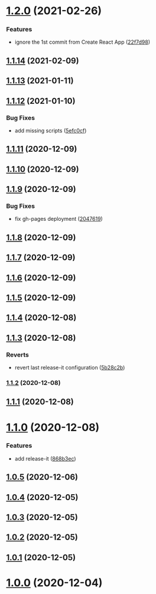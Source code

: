 # [1.2.0](https://github.com/phatnguyenuit/cra-template-typescript/compare/v1.1.14...v1.2.0) (2021-02-26)


### Features

* ignore the 1st commit from Create React App ([22f7d98](https://github.com/phatnguyenuit/cra-template-typescript/commit/22f7d988b336cf6765e31fa80dbfc6a61a137219))

## [1.1.14](https://github.com/phatnguyenuit/cra-template-typescript/compare/v1.1.13...v1.1.14) (2021-02-09)

## [1.1.13](https://github.com/phatnguyenuit/cra-template-typescript/compare/v1.1.12...v1.1.13) (2021-01-11)

## [1.1.12](https://github.com/phatnguyenuit/cra-template-typescript/compare/v1.1.11...v1.1.12) (2021-01-10)


### Bug Fixes

* add missing scripts ([5efc0cf](https://github.com/phatnguyenuit/cra-template-typescript/commit/5efc0cfdc039ad5af890c96de4d57efb08bef582))

## [1.1.11](https://github.com/phatnguyenuit/cra-template-typescript/compare/v1.1.10...v1.1.11) (2020-12-09)

## [1.1.10](https://github.com/phatnguyenuit/cra-template-typescript/compare/v1.1.9...v1.1.10) (2020-12-09)

## [1.1.9](https://github.com/phatnguyenuit/cra-template-typescript/compare/v1.1.8...v1.1.9) (2020-12-09)


### Bug Fixes

* fix gh-pages deployment ([2047619](https://github.com/phatnguyenuit/cra-template-typescript/commit/204761929e88a1b2e5a664435ab5583314a2fe2e))

## [1.1.8](https://github.com/phatnguyenuit/cra-template-typescript/compare/v1.1.7...v1.1.8) (2020-12-09)

## [1.1.7](https://github.com/phatnguyenuit/cra-template-typescript/compare/v1.1.6...v1.1.7) (2020-12-09)

## [1.1.6](https://github.com/phatnguyenuit/cra-template-typescript/compare/v1.1.5...v1.1.6) (2020-12-09)

## [1.1.5](https://github.com/phatnguyenuit/cra-template-typescript/compare/v1.1.4...v1.1.5) (2020-12-09)

## [1.1.4](https://github.com/phatnguyenuit/cra-template-typescript/compare/v1.1.3...v1.1.4) (2020-12-08)

## [1.1.3](https://github.com/phatnguyenuit/cra-template-typescript/compare/v1.1.2...v1.1.3) (2020-12-08)


### Reverts

* revert last release-it configuration ([5b28c2b](https://github.com/phatnguyenuit/cra-template-typescript/commit/5b28c2bfc4df7eca87a48b09951694d3c06e5bab))

### [1.1.2](https://github.com/phatnguyenuit/cra-template-typescript/compare/v1.1.1...v1.1.2) (2020-12-08)

## [1.1.1](https://github.com/phatnguyenuit/cra-template-typescript/compare/v1.1.0...v1.1.1) (2020-12-08)

# [1.1.0](https://github.com/phatnguyenuit/cra-template-typescript/compare/v1.0.5...v1.1.0) (2020-12-08)


### Features

* add release-it ([868b3ec](https://github.com/phatnguyenuit/cra-template-typescript/commit/868b3ec17028f02d286d1035fa36f485cb10594c))



## [1.0.5](https://github.com/phatnguyenuit/cra-template-typescript/compare/v1.0.5...v1.1.0) (2020-12-06)



## [1.0.4](https://github.com/phatnguyenuit/cra-template-typescript/compare/v1.0.5...v1.1.0) (2020-12-05)



## [1.0.3](https://github.com/phatnguyenuit/cra-template-typescript/compare/v1.0.5...v1.1.0) (2020-12-05)



## [1.0.2](https://github.com/phatnguyenuit/cra-template-typescript/compare/v1.0.5...v1.1.0) (2020-12-05)



## [1.0.1](https://github.com/phatnguyenuit/cra-template-typescript/compare/v1.0.5...v1.1.0) (2020-12-05)



# [1.0.0](https://github.com/phatnguyenuit/cra-template-typescript/compare/v1.0.5...v1.1.0) (2020-12-04)

